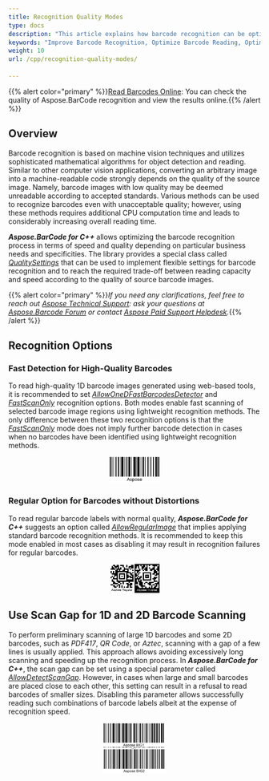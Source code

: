 ```yaml
---
title: Recognition Quality Modes
type: docs
description: "This article explains how barcode recognition can be optimized in terms of accuracy and speed using different automatic presets and setting various options"
keywords: "Improve Barcode Recognition, Optimize Barcode Reading, Optimized Scan for Barcode Recognition, Speed Up Barcode Reading, Image Processing for Barcode, Read Many Barcodes from One Image, Aspose.BarCode, Read Barcode C++"
weight: 10
url: /cpp/recognition-quality-modes/

---
```

{{% alert color="primary" %}}[Read Barcodes Online](https://products.aspose.app/barcode/recognize): You can check the quality of Aspose.BarCode recognition and view the results online.{{% /alert %}}

## **Overview**
Barcode recognition is based on machine vision techniques and utilizes sophisticated mathematical algorithms for object detection and reading. Similar to other computer vision applications, converting an arbitrary image into a machine-readable code strongly depends on the quality of the source image. Namely, barcode images with low quality may be deemed unreadable according to accepted standards. Various methods can be used to recognize barcodes even with unacceptable quality; however, using these methods requires additional CPU computation time and leads to considerably increasing overall reading time.

***Aspose.BarCode for C++*** allows optimizing the barcode recognition process in terms of speed and quality depending on particular business needs and specificities. The library provides a special class called [*QualitySettings*](https://reference.aspose.com/barcode/net/aspose.barcode.barcoderecognition/qualitysettings) that can be used to implement flexible settings for barcode recognition and to reach the required trade-off between reading capacity and speed according to the quality of source barcode images.
  
{{% alert color="primary" %}}*If you need any clarifications, feel free to reach out [Aspose Technical Support](/barcode/cpp/technical-support/): ask your questions at [Aspose.Barcode Forum](https://forum.aspose.com/c/barcode/13) or contact [Aspose Paid Support Helpdesk](https://helpdesk.aspose.com/).*{{% /alert %}}

## **Recognition Options**

### **Fast Detection for High-Quality Barcodes**
To read high-quality 1D barcode images generated using web-based tools, it is recommended to set [*AllowOneDFastBarcodesDetector*](https://reference.aspose.com/barcode/net/aspose.barcode.barcoderecognition/qualitysettings/properties/allowonedfastbarcodesdetector) and [*FastScanOnly*](https://reference.aspose.com/barcode/net/aspose.barcode.barcoderecognition/qualitysettings/properties/fastscanonly) recognition options. Both modes enable fast scanning of selected barcode image regions using lightweight recognition methods. The only difference between these two recognition options is that the [*FastScanOnly*](https://reference.aspose.com/barcode/net/aspose.barcode.barcoderecognition/qualitysettings/properties/fastscanonly) mode does not imply further barcode detection in cases when no barcodes have been identified using lightweight recognition methods.  
  

<p align="center"><img src="code128_hq.png" height="20%" width="20%"></p>


### **Regular Option for Barcodes without Distortions**
To read regular barcode labels with normal quality, ***Aspose.BarCode for C++*** suggests an option called [*AllowRegularImage*](https://reference.aspose.com/barcode/net/aspose.barcode.barcoderecognition/qualitysettings/properties/allowregularimage) that implies applying standard barcode recognition methods. It is recommended to keep this mode enabled in most cases as disabling it may result in recognition failures for regular barcodes.  
    
<p align="center"><img src="aztec_regular_inverse.png" width="20%" heigh="20%"></p>


## **Use Scan Gap for 1D and 2D Barcode Scanning**
To perform preliminary scanning of large 1D barcodes and some 2D barcodes, such as *PDF417*, *QR Code*, or *Aztec*, scanning with a gap of a few lines is usually applied. This approach allows avoiding excessively long scanning and speeding up the recognition process. In ***Aspose.BarCode for C++***, the scan gap can be set using a special parameter called [*AllowDetectScanGap*](https://reference.aspose.com/barcode/net/aspose.barcode.barcoderecognition/qualitysettings/properties/allowdetectscangap). However, in cases when large and small barcodes are placed close to each other, this setting can result in a refusal to read barcodes of smaller sizes. Disabling this parameter allows successfully reading such combinations of barcode labels albeit at the expense of recognition speed.  
  

<p align="center"><img src="code128_big_and_small.png" width="25%" height="25%"></p>


